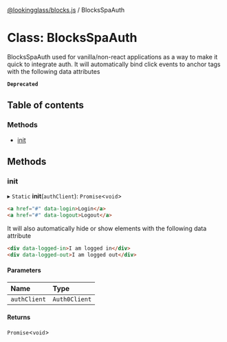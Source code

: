 [@lookingglass/blocks.js](../README.md) / BlocksSpaAuth

# Class: BlocksSpaAuth

BlocksSpaAuth used for vanilla/non-react applications as a way to make it quick to integrate auth. It will automatically bind click events to anchor tags with the following data attributes

**`Deprecated`**

## Table of contents

### Methods

- [init](BlocksSpaAuth.md#init)

## Methods

### init

▸ `Static` **init**(`authClient`): `Promise`<`void`\>

```html
<a href="#" data-login>Login</a>
<a href="#" data-logout>Logout</a>
```

It will also automatically hide or show elements with the following data attribute
```html
<div data-logged-in>I am logged in</div>
<div data-logged-out>I am logged out</div>
```

#### Parameters

| Name | Type |
| :------ | :------ |
| `authClient` | `Auth0Client` |

#### Returns

`Promise`<`void`\>
